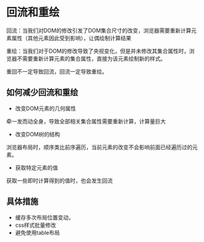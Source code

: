 # 回流和重绘

回流：当我们对DOM的修改引发了DOM集合尺寸的改变，浏览器需要重新计算元素属性（其他元素因此受到影响），让偶绘制计算结果

重绘：当我们对于DOM的修改导致了央视变化，但是并未修改其集合属性时，浏览器不需要重新计算元素的集合属性，直接为该元素绘制新的样式。

重回不一定导致回流，回流一定导致重绘。

## 如何减少回流和重绘

* 改变DOM元素的几何属性

牵一发而动全身，导致全部相关集合属性需要重新计算，计算量巨大

* 改变DOM树的结构

浏览器布局时，顺序类比前序遍历，当前元素的改变不会影响前面已经遍历过的元素。

* 获取特定元素的值

获取一些即时计算得到的值时，也会发生回流



## 具体措施

* 缓存多次布局位置变动，
* css样式批量修改
* 避免使用table布局

